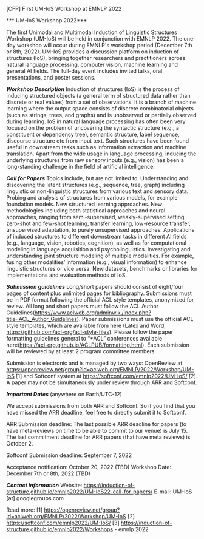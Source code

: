 

[CFP] First UM-IoS Workshop at EMNLP 2022
 
 
*** UM-IoS Workshop 2022***
 
The first Unimodal and Multimodal Induction of Linguistic Structures Workshop (UM-IoS) will be held in conjunction with EMNLP 2022.  The one-day workshop will occur during EMNLP's workshop period (December 7th or 8th, 2022). UM-IoS provides a discussion platform on induction of structures (IoS), bringing together researchers and practitioners across natural language processing, computer vision, machine learning and general AI fields. The full-day event includes invited talks, oral presentations, and poster sessions.
 
 
***Workshop Description***
Induction of structures (IoS) is the process of inducing structured objects (a general term of structured data rather than discrete or real values) from a set of observations. It is a branch of machine learning where the output space consists of discrete combinatorial objects (such as strings, trees, and graphs) and is unobserved or partially observed during learning. IoS in natural language processing has often been very focused on the problem of uncovering the syntactic structure (e.g., a constituent or dependency tree), semantic structure, label sequence, discourse structure etc from input text. Such structures have been found useful in downstream tasks such as information extraction and machine translation.  Apart from the wide usage in language processing, inducing the underlying structures from raw sensory inputs (e.g., vision) has been a long-standing challenge in the field of artificial intelligence.
 
 
***Call for Papers***
Topics include, but are not limited to:
Understanding and discovering the latent structures (e.g., sequence, tree, graph) including linguistic or non-linguistic structures from various text and sensory data.
Probing and analysis of structures from various models, for example foundation models.
New structured learning approaches. New methodologies including both statistical approaches and neural approaches, ranging from semi-supervised, weakly-supervised setting, zero-shot and few-shot learning, transfer learning, low-resource transfer, unsupervised adaptation, to purely unsupervised approaches.
Applications of induced structures to different downstream tasks in different AI fields (e.g., language, vision, robotics, cognition), as well as for computational modeling in language acquisition and psycholinguistics.
Investigating and understanding joint structure modeling of multiple modalities. For example, fusing other modalities’ information (e.g., visual information) to enhance linguistic structures or vice versa.
New datasets, benchmarks or libraries for implementations and evaluation methods of IoS.
 
 
***Submission guidelines***
Long/short papers should consist of eight/four pages of content plus
unlimited pages for bibliography. Submissions must be in PDF format following
the official ACL style templates, anonymized for review. All long and short papers must follow the ACL Author Guidelines(https://www.aclweb.org/adminwiki/index.php?title=ACL_Author_Guidelines). Paper submissions must use the official ACL style templates, which are available from here (Latex and Word, https://github.com/acl-org/acl-style-files). Please follow the paper formatting guidelines general to “*ACL” conferences available here(https://acl-org.github.io/ACLPUB/formatting.html). Each submission will be reviewed by at least 2 program committee members.
 
Submission is electronic and is managed by two ways:
OpenReview at https://openreview.net/group?id=aclweb.org/EMNLP/2022/Workshop/UM-IoS [1] and Softconf system at https://softconf.com/emnlp2022/UM-IoS/ [2]. A paper may not be simultaneously under review through ARR and Softconf. 

***Important Dates***
(anywhere on Earth/UTC-12)

We accept submissions from both ARR and Softconf. So if you find that you have missed the ARR deadline, feel free to directly submit it to Softconf.
 
ARR Submission deadline: The last possible ARR deadline for papers (to have meta-reviews on time to be able to commit to our venue) is July 15. The last commitment deadline for ARR papers (that have meta reviews) is October 2.

Softconf Submission deadline: September 7, 2022
 
Acceptance notification: October 20, 2022 (TBD)
Workshop Date: December 7th or 8th, 2022 (TBD)
 
***Contact information***
Website: https://induction-of-structure.github.io/emnlp2022/UM-IoS22-call-for-papers/ 
E-mail: UM-IoS [at] googlegroups.com
 
Read more:
[1] https://openreview.net/group?id=aclweb.org/EMNLP/2022/Workshop/UM-IoS 
[2] https://softconf.com/emnlp2022/UM-IoS/ 
[3] https://induction-of-structure.github.io/emnlp2022/Workshops - emnlp 2022

